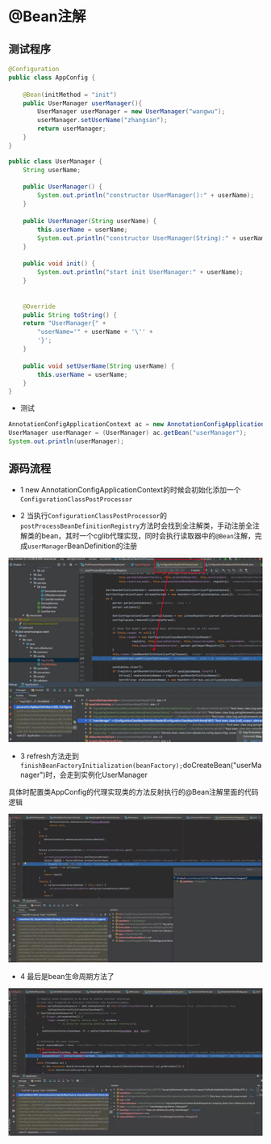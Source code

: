 # @Bean注解

## 测试程序

```java
@Configuration
public class AppConfig {

    @Bean(initMethod = "init")
    public UserManager userManager(){
        UserManager userManager = new UserManager("wangwu");
        userManager.setUserName("zhangsan");
        return userManager;
    }
}
```

```java
public class UserManager {
    String userName;

    public UserManager() {
        System.out.println("constructor UserManager():" + userName);
    }

    public UserManager(String userName) {
        this.userName = userName;
        System.out.println("constructor UserManager(String):" + userName);
    }

    public void init() {
        System.out.println("start init UserManager:" + userName);
    }


    @Override
    public String toString() {
    return "UserManager{" +
        "userName='" + userName + '\'' +
        '}';
    }

    public void setUserName(String userName) {
        this.userName = userName;
    }
}
```

* 测试

```java
AnnotationConfigApplicationContext ac = new AnnotationConfigApplicationContext(AppConfig.class);
UserManager userManager = (UserManager) ac.getBean("userManager");
System.out.println(userManager);
```

## 源码流程

* 1 new AnnotationConfigApplicationContext的时候会初始化添加一个`ConfigurationClassPostProcessor`

* 2 当执行`ConfigurationClassPostProcessor`的`postProcessBeanDefinitionRegistry`方法时会找到全注解类，手动注册全注解类的bean，其时一个cglib代理实现，同时会执行读取器中的`@Bean`注解，完成`userManager`BeanDefinition的注册

![](../../imgs/bean_a1.jpeg)

* 3 refresh方法走到`finishBeanFactoryInitialization(beanFactory);`doCreateBean("userManager")时，会走到实例化UserManager

具体时配置类AppConfig的代理实现类的方法反射执行的@Bean注解里面的代码逻辑

![](../../imgs/bean_a2.jpeg)

* 4 最后是bean生命周期方法了

![](../../imgs/bean_a3.jpeg)
